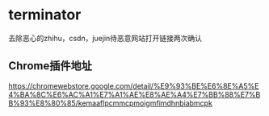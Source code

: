 # terminator
去除恶心的zhihu，csdn，juejin待恶意网站打开链接两次确认

## Chrome插件地址

https://chromewebstore.google.com/detail/%E9%93%BE%E6%8E%A5%E4%BA%8C%E6%AC%A1%E7%A1%AE%E8%AE%A4%E7%BB%88%E7%BB%93%E8%80%85/kemaaflpcmmcpmoigmfimdhnbiabmcpk
